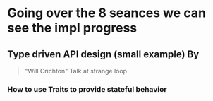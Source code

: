 # Going over the 8 seances we can see the impl progress

## Type driven API design (small example) By
> "Will Crichton" Talk at strange loop

### How to use Traits to provide stateful behavior